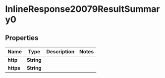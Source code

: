 # InlineResponse20079ResultSummary0

## Properties
Name | Type | Description | Notes
------------ | ------------- | ------------- | -------------
**http** | **String** |  | 
**https** | **String** |  | 
